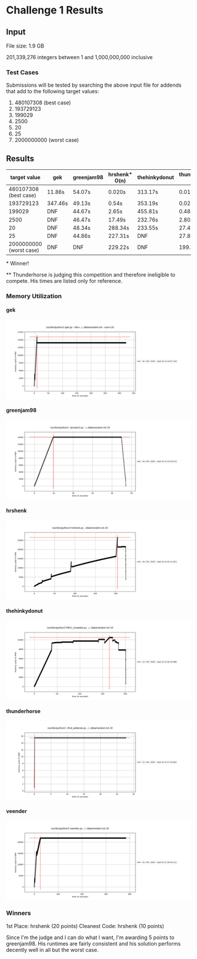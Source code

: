 # Challenge 1 Results

## Input

File size: 1.9 GB

201,339,276 integers between 1 and 1,000,000,000 inclusive

### Test Cases

Submissions will be tested by searching the above input file for addends that
add to the following target values:

1. 480107308 (best case)
2. 193729123
3. 199029
4. 2500
5. 20
6. 25
7. 2000000000 (worst case)

## Results

| target value | gek | greenjam98 | hrshenk\* O(n) | thehinkydonut | thunderhorse\*\* O(n) | veender |
| --- | --- | --- | --- | --- | --- | --- |
| 480107308 (best case)     | 11.86s | 54.07s | 0.020s | 313.17s  | 0.019s  | 35.14s  |
| 193729123                 | 347.46s| 49.13s | 0.54s  | 353.19s  | 0.028s  | 324.82s |
| 199029                    | DNF    | 44.67s | 2.65s  | 455.81s  | 0.48s   | DNF     |
| 2500                      | DNF    | 46.47s | 17.49s  | 232.76s | 2.80s   | DNF     |
| 20                        | DNF    | 48.34s | 288.34s | 233.55s | 27.46s  | DNF     |
| 25                        | DNF    | 44.86s | 227.31s | DNF     | 27.86s  | DNF     |
| 2000000000 (worst case)   | DNF    | DNF    | 229.22s | DNF     | 199.41s | DNF     |

\* Winner!

\*\* Thunderhorse is judging this competition and therefore ineligible to
compete. His times are listed only for reference.

### Memory Utilization

#### gek
![Memory Utilization over Time](./memory_over_time/gek.png)

#### greenjam98
![Memory Utilization over Time](./memory_over_time/greenjam98.png)

#### hrshenk
![Memory Utilization over Time](./memory_over_time/hrshenk.png)

#### thehinkydonut
![Memory Utilization over Time](./memory_over_time/thehinkydonut.png)

#### thunderhorse
![Memory Utilization over Time](./memory_over_time/thunderhorse.png)

#### veender
![Memory Utilization over Time](./memory_over_time/veender.png)

### Winners
1st Place: hrshenk (20 points)
Cleanest Code: hrshenk (10 points)

Since I'm the judge and I can do what I want, I'm awarding 5 points to
greenjam98. His runtimes are fairly consistent and his solution performs
decently well in all but the worst case.

